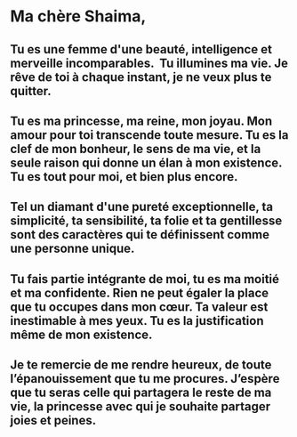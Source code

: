 # Ma chère Shaima,

## Tu es une femme d'une beauté, intelligence et merveille incomparables.  Tu illumines ma vie. Je rêve de toi à chaque instant, je ne veux plus te quitter.

## Tu es ma princesse, ma reine, mon joyau. Mon amour pour toi transcende toute mesure. Tu es la clef de mon bonheur, le sens de ma vie, et la seule raison qui donne un élan à mon existence. Tu es tout pour moi, et bien plus encore.

## Tel un diamant d'une pureté exceptionnelle, ta simplicité, ta sensibilité, ta folie et ta gentillesse sont des caractères qui te définissent comme une personne unique.

## Tu fais partie intégrante de moi, tu es ma moitié et ma confidente. Rien ne peut égaler la place que tu occupes dans mon cœur. Ta valeur est inestimable à mes yeux. Tu es la justification même de mon existence.

## Je te remercie de me rendre heureux, de toute l’épanouissement que tu me procures. J’espère que tu seras celle qui partagera le reste de ma vie, la princesse avec qui je souhaite partager joies et peines.
